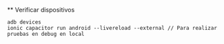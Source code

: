 
** Verificar dispositivos 

```
adb devices
ionic capacitor run android --livereload --external // Para realizar pruebas en debug en local
```
